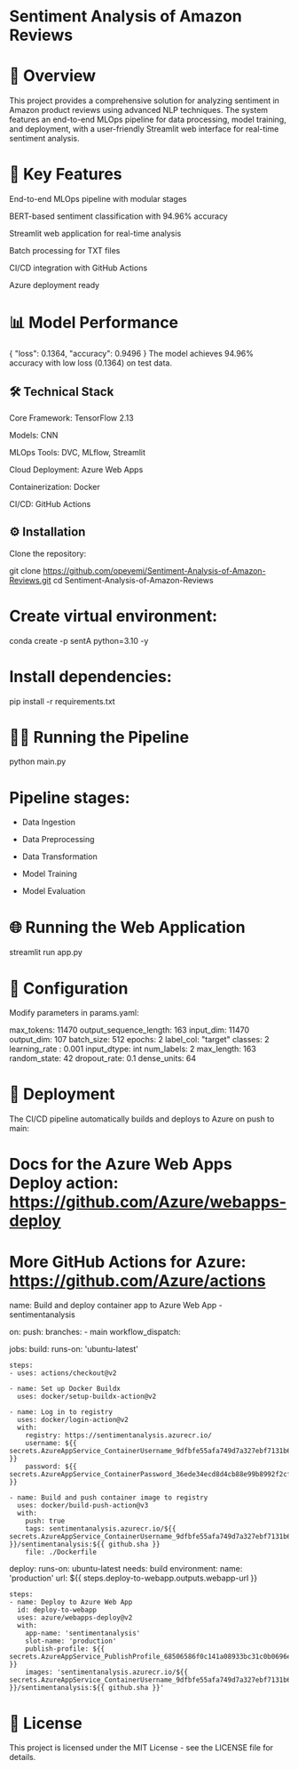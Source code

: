 # Sentiment Analysis of Amazon Reviews
# 📌 Overview
This project provides a comprehensive solution for analyzing sentiment in Amazon product reviews using advanced NLP techniques. The system features an end-to-end MLOps pipeline for data processing, model training, and deployment, with a user-friendly Streamlit web interface for real-time sentiment analysis.

# 🚀 Key Features
End-to-end MLOps pipeline with modular stages

BERT-based sentiment classification with 94.96% accuracy

Streamlit web application for real-time analysis

Batch processing for TXT files

CI/CD integration with GitHub Actions

Azure deployment ready

# 📊 Model Performance

{
    "loss": 0.1364,
    "accuracy": 0.9496
}
The model achieves 94.96% accuracy with low loss (0.1364) on test data.

## 🛠️ Technical Stack
Core Framework: TensorFlow 2.13

Models: CNN

MLOps Tools: DVC, MLflow, Streamlit

Cloud Deployment: Azure Web Apps

Containerization: Docker

CI/CD: GitHub Actions

## ⚙️ Installation
Clone the repository:

git clone https://github.com/opeyemi/Sentiment-Analysis-of-Amazon-Reviews.git
cd Sentiment-Analysis-of-Amazon-Reviews

# Create virtual environment:
conda create -p sentA python=3.10 -y

# Install dependencies:
pip install -r requirements.txt

# 🏃‍♂️ Running the Pipeline
python main.py

# Pipeline stages:

- Data Ingestion

- Data Preprocessing

- Data Transformation

- Model Training

- Model Evaluation

# 🌐 Running the Web Application
streamlit run app.py

# 🔧 Configuration
Modify parameters in params.yaml:

max_tokens: 11470
output_sequence_length: 163
input_dim: 11470
output_dim: 107
batch_size: 512
epochs: 2
label_col: "target"
classes: 2
learning_rate : 0.001
input_dtype: int
num_labels: 2
max_length: 163
random_state: 42
dropout_rate: 0.1
dense_units: 64

# 🚢 Deployment
The CI/CD pipeline automatically builds and deploys to Azure on push to main:

# Docs for the Azure Web Apps Deploy action: https://github.com/Azure/webapps-deploy
# More GitHub Actions for Azure: https://github.com/Azure/actions

name: Build and deploy container app to Azure Web App - sentimentanalysis

on:
  push:
    branches:
      - main
  workflow_dispatch:

jobs:
  build:
    runs-on: 'ubuntu-latest'

    steps:
    - uses: actions/checkout@v2

    - name: Set up Docker Buildx
      uses: docker/setup-buildx-action@v2

    - name: Log in to registry
      uses: docker/login-action@v2
      with:
        registry: https://sentimentanalysis.azurecr.io/
        username: ${{ secrets.AzureAppService_ContainerUsername_9dfbfe55afa749d7a327ebf7131b60d9 }}
        password: ${{ secrets.AzureAppService_ContainerPassword_36ede34ecd8d4cb88e99b8992f2cf92d }}

    - name: Build and push container image to registry
      uses: docker/build-push-action@v3
      with:
        push: true
        tags: sentimentanalysis.azurecr.io/${{ secrets.AzureAppService_ContainerUsername_9dfbfe55afa749d7a327ebf7131b60d9 }}/sentimentanalysis:${{ github.sha }}
        file: ./Dockerfile

  deploy:
    runs-on: ubuntu-latest
    needs: build
    environment:
      name: 'production'
      url: ${{ steps.deploy-to-webapp.outputs.webapp-url }}

    steps:
    - name: Deploy to Azure Web App
      id: deploy-to-webapp
      uses: azure/webapps-deploy@v2
      with:
        app-name: 'sentimentanalysis'
        slot-name: 'production'
        publish-profile: ${{ secrets.AzureAppService_PublishProfile_68506586f0c141a08933bc31c0b0696e }}
        images: 'sentimentanalysis.azurecr.io/${{ secrets.AzureAppService_ContainerUsername_9dfbfe55afa749d7a327ebf7131b60d9 }}/sentimentanalysis:${{ github.sha }}'

# 📄 License
This project is licensed under the MIT License - see the LICENSE file for details.



